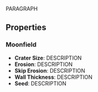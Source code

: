 PARAGRAPH

## Properties

### Moonfield 
- **Crater Size**: DESCRIPTION
- **Erosion**: DESCRIPTION
- **Skip Erosion**: DESCRIPTION
- **Wall Thickness**: DESCRIPTION
- **Seed**: DESCRIPTION




